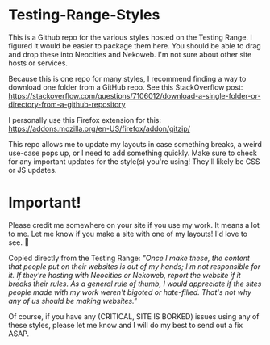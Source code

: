 # Testing-Range-Styles

This is a Github repo for the various styles hosted on the Testing Range. I figured it would be easier to package them here. You should be able to drag and drop these into Neocities and Nekoweb. I'm not sure about other site hosts or services.

Because this is one repo for many styles, I recommend finding a way to download one folder from a GitHub repo. See this StackOverflow post: https://stackoverflow.com/questions/7106012/download-a-single-folder-or-directory-from-a-github-repository

I personally use this Firefox extension for this: https://addons.mozilla.org/en-US/firefox/addon/gitzip/

This repo allows me to update my layouts in case something breaks, a weird use-case pops up, or I need to add something quickly. Make sure to check for any important updates for the style(s) you're using! They'll likely be CSS or JS updates.

# Important!

Please credit me somewhere on your site if you use my work. It means a lot to me. Let me know if you make a site with one of my layouts! I'd love to see. 🥰

Copied directly from the Testing Range: *"Once I make these, the content that people put on their websites is out of my hands; I'm not responsible for it. If they're hosting with Neocities or Nekoweb, report the website if it breaks their rules. As a general rule of thumb, I would appreciate if the sites people made with my work weren't bigoted or hate-filled. That's not why any of us should be making websites."*

Of course, if you have any (CRITICAL, SITE IS BORKED) issues using any of these styles, please let me know and I will do my best to send out a fix ASAP.